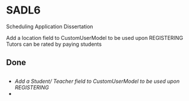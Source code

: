 # SADL6
Scheduling Application Dissertation

Add a location field to CustomUserModel to be used upon REGISTERING</br>
Tutors can be rated by paying students</br>

<h2>Done<h2>
<h6>
  <ul>
    <li>Add a Student/ Teacher field to CustomUserModel to be used upon REGISTERING<li>
  <ul>
<h6>
